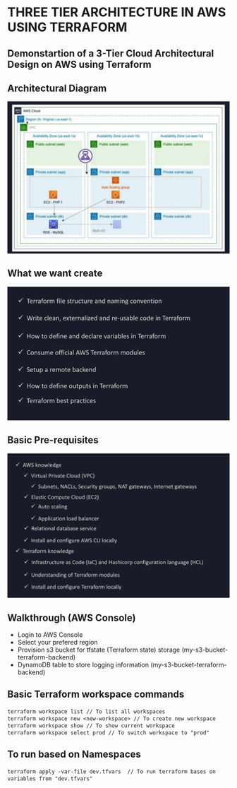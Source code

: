 # THREE TIER ARCHITECTURE IN AWS USING TERRAFORM

## Demonstartion of a 3-Tier Cloud Architectural Design on AWS using Terraform

## Architectural Diagram
![What we are doing](images/AWS-3_Tier_Architecture_diagram.png "Text to show on mouseover")

## What we want create
![What we are doing](images/steps.png "Text to show on mouseover")
## Basic Pre-requisites
![Pre-Requisite](images/Pre-requisites.png "Text to show on mouseover")

## Walkthrough (AWS Console)
* Login to AWS Console
* Select your prefered region
* Provision s3 bucket for tfstate (Terraform state) storage (my-s3-bucket-terraform-backend)
* DynamoDB table to store logging information (my-s3-bucket-terraform-backend)

## Basic Terraform workspace commands
```
terraform workspace list // To list all workspaces
terraform workspace new <new-workspace> // To create new workspace
terraform workspace show // To show current workspace
terraform workspace select prod // To switch workspace to "prod"

```
## To run based on Namespaces
```
terraform apply -var-file dev.tfvars  // To run terraform bases on variables from "dev.tfvars"
```